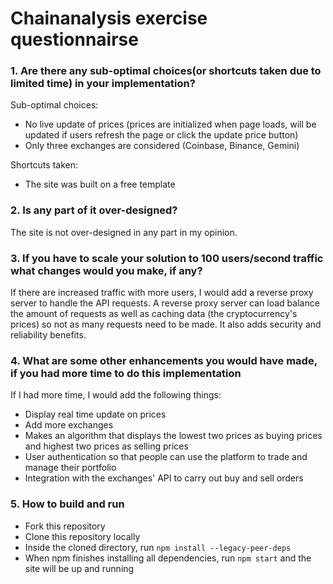 # Chainanalysis exercise questionnairse

### 1. Are there any sub-optimal choices(or shortcuts taken due to limited time) in your implementation?
Sub-optimal choices:
* No live update of prices (prices are initialized when page loads, will be updated if users refresh the page or click the update price button)
* Only three exchanges are considered (Coinbase, Binance, Gemini)

Shortcuts taken:
* The site was built on a free template

### 2. Is any part of it over-designed?
The site is not over-designed in any part in my opinion.

### 3. If you have to scale your solution to 100 users/second traffic what changes would you make, if any?
If there are increased traffic with more users, I would add a reverse proxy server to handle the API requests. A reverse proxy server can load balance the amount of requests as well as caching data (the cryptocurrency's prices) so not as many requests need to be made. It also adds security and reliability benefits.

### 4. What are some other enhancements you would have made, if you had more time to do this implementation
If I had more time, I would add the following things: 
 * Display real time update on prices
 * Add more exchanges
 * Makes an algorithm that displays the lowest two prices as buying prices and highest two prices as selling prices
 * User authentication so that people can use the platform to trade and manage their portfolio
 * Integration with the exchanges' API to carry out buy and sell orders

### 5. How to build and run
* Fork this repository
* Clone this repository locally
* Inside the cloned directory, run `npm install --legacy-peer-deps`
* When npm finishes installing all dependencies, run `npm start` and the site will be up and running
